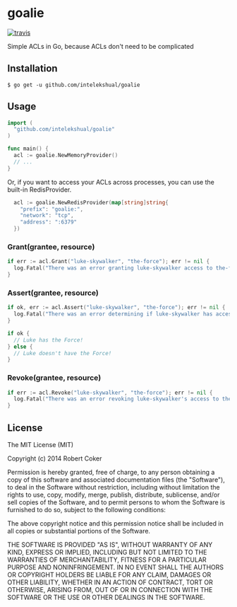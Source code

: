 # goalie

[![travis](https://travis-ci.org/intelekshual/goalie.svg)](https://travis-ci.org/intelekshual/goalie)

Simple ACLs in Go, because ACLs don't need to be complicated

## Installation

    $ go get -u github.com/intelekshual/goalie

## Usage

```go
import (
  "github.com/intelekshual/goalie"
)

func main() {
  acl := goalie.NewMemoryProvider()
  // ...
}
```

Or, if you want to access your ACLs across processes, you can use the built-in RedisProvider.

```go
  acl := goalie.NewRedisProvider(map[string]string{
    "prefix": "goalie:",
    "network": "tcp",
    "address": ":6379"
  })
```

### Grant(grantee, resource)

```go
if err := acl.Grant("luke-skywalker", "the-force"); err != nil {
  log.Fatal("There was an error granting luke-skywalker access to the-force")
}
```

### Assert(grantee, resource)

```go
if ok, err := acl.Assert("luke-skywalker", "the-force"); err != nil {
  log.Fatal("There was an error determining if luke-skywalker has access to the-force")
}

if ok {
  // Luke has the Force!
} else {
  // Luke doesn't have the Force!
}

```

### Revoke(grantee, resource)

```go
if err := acl.Revoke("luke-skywalker", "the-force"); err != nil {
  log.Fatal("There was an error revoking luke-skywalker's access to the-force")
}
```

## License

The MIT License (MIT)

Copyright (c) 2014 Robert Coker

Permission is hereby granted, free of charge, to any person obtaining a copy
of this software and associated documentation files (the "Software"), to deal
in the Software without restriction, including without limitation the rights
to use, copy, modify, merge, publish, distribute, sublicense, and/or sell
copies of the Software, and to permit persons to whom the Software is
furnished to do so, subject to the following conditions:

The above copyright notice and this permission notice shall be included in all
copies or substantial portions of the Software.

THE SOFTWARE IS PROVIDED "AS IS", WITHOUT WARRANTY OF ANY KIND, EXPRESS OR
IMPLIED, INCLUDING BUT NOT LIMITED TO THE WARRANTIES OF MERCHANTABILITY,
FITNESS FOR A PARTICULAR PURPOSE AND NONINFRINGEMENT. IN NO EVENT SHALL THE
AUTHORS OR COPYRIGHT HOLDERS BE LIABLE FOR ANY CLAIM, DAMAGES OR OTHER
LIABILITY, WHETHER IN AN ACTION OF CONTRACT, TORT OR OTHERWISE, ARISING FROM,
OUT OF OR IN CONNECTION WITH THE SOFTWARE OR THE USE OR OTHER DEALINGS IN THE
SOFTWARE.
